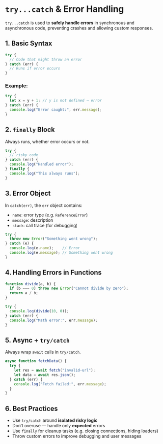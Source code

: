 # `try...catch` & Error Handling

`try...catch` is used to **safely handle errors** in synchronous and asynchronous code, preventing crashes and allowing custom responses.

## 1. Basic Syntax

```js
try {
  // Code that might throw an error
} catch (err) {
  // Runs if error occurs
}
```

### Example:

```js
try {
  let x = y + 1; // y is not defined → error
} catch (err) {
  console.log("Error caught:", err.message);
}
```

## 2. `finally` Block

Always runs, whether error occurs or not.

```js
try {
  // risky code
} catch (err) {
  console.log("Handled error");
} finally {
  console.log("This always runs");
}
```

## 3. Error Object

In `catch(err)`, the `err` object contains:

* `name`: error type (e.g. `ReferenceError`)
* `message`: description
* `stack`: call trace (for debugging)

```js
try {
  throw new Error("Something went wrong");
} catch (e) {
  console.log(e.name);    // Error
  console.log(e.message); // Something went wrong
}
```

## 4. Handling Errors in Functions

```js
function divide(a, b) {
  if (b === 0) throw new Error("Cannot divide by zero");
  return a / b;
}

try {
  console.log(divide(10, 0));
} catch (err) {
  console.log("Math error:", err.message);
}
```

## 5. Async + `try/catch`

Always wrap `await` calls in `try/catch`.

```js
async function fetchData() {
  try {
    let res = await fetch("invalid-url");
    let data = await res.json();
  } catch (err) {
    console.log("Fetch failed:", err.message);
  }
}
```

## 6. Best Practices

* Use `try/catch` around **isolated risky logic**
* Don’t overuse — handle only **expected** errors
* Use `finally` for cleanup tasks (e.g. closing connections, hiding loaders)
* Throw custom errors to improve debugging and user messages
